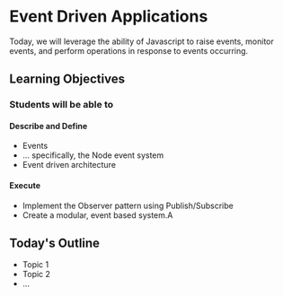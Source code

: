 # Event Driven Applications

Today, we will leverage the ability of Javascript to raise events, monitor events, and perform operations in response to events occurring.

## Learning Objectives

### Students will be able to

#### Describe and Define

- Events
- ... specifically, the Node event system
- Event driven architecture

#### Execute

- Implement the Observer pattern using Publish/Subscribe
- Create a modular, event based system.A

## Today's Outline

<!-- To Be Completed By Instructor -->

- Topic 1
- Topic 2
- ...
